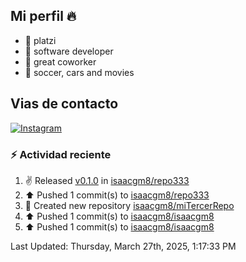 ## Mi perfil 🔥


- 🔭 platzi
- 🌱 software developer
- 👯 great coworker
- 💬 soccer, cars and movies

## Vias de contacto

[![Instagram](https://img.shields.io/badge/@isaacgm__-%23E4405F?style=for-the-badge&logo=instagram&logoColor=white)](https://www.instagram.com/isaacgm__/)

### :zap: Actividad reciente 
<!--RECENT_ACTIVITY:start-->
1. ✌️ Released [v0.1.0](https://github.com/isaacgm8/repo333/releases/tag/v0.1.0) in [isaacgm8/repo333](https://github.com/isaacgm8/repo333)<br>
2. ⬆️ Pushed 1 commit(s) to [isaacgm8/repo333](https://github.com/isaacgm8/repo333)<br>
3. 📔 Created new repository [isaacgm8/miTercerRepo](https://github.com/isaacgm8/miTercerRepo)<br>
4. ⬆️ Pushed 1 commit(s) to [isaacgm8/isaacgm8](https://github.com/isaacgm8/isaacgm8)<br>
5. ⬆️ Pushed 1 commit(s) to [isaacgm8/isaacgm8](https://github.com/isaacgm8/isaacgm8)<br>
<!--RECENT_ACTIVITY:end-->
<!--RECENT_ACTIVITY:last_update-->
Last Updated: Thursday, March 27th, 2025, 1:17:33 PM
<!--RECENT_ACTIVITY:last_update_end-->

